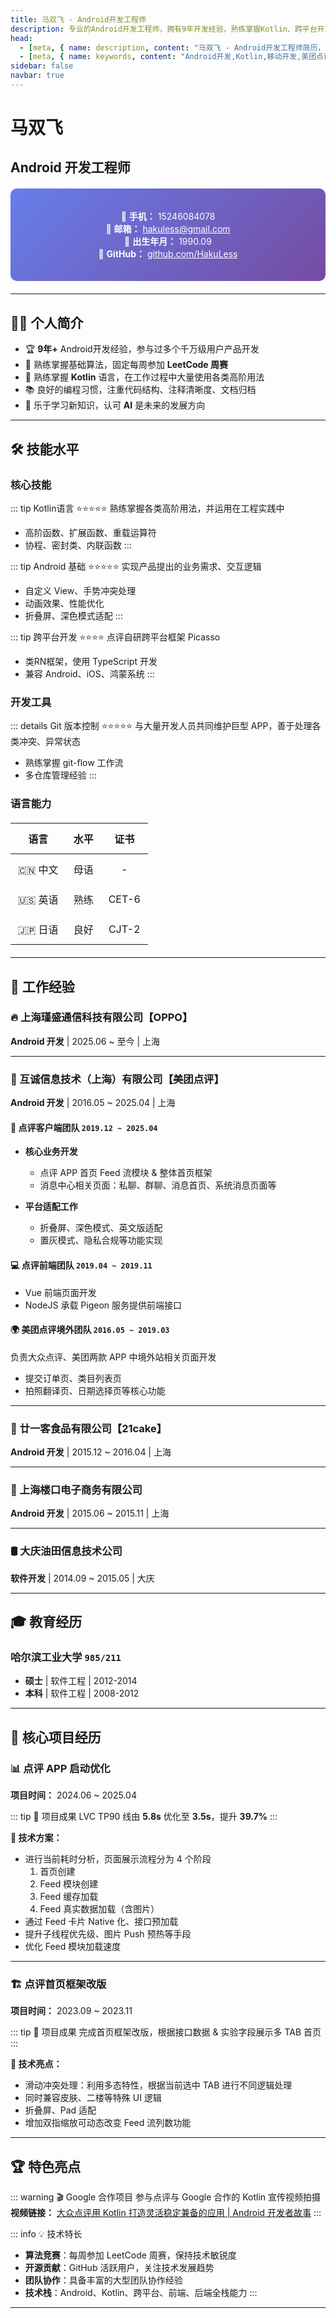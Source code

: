 ```yaml
---
title: 马双飞 - Android开发工程师
description: 专业的Android开发工程师，拥有9年开发经验，熟练掌握Kotlin、跨平台开发等技术
head:
  - [meta, { name: description, content: "马双飞 - Android开发工程师简历，9年开发经验，美团点评核心开发者" }]
  - [meta, { name: keywords, content: "Android开发,Kotlin,移动开发,美团点评,简历" }]
sidebar: false
navbar: true
---
```


# 马双飞
## Android 开发工程师

<div class="contact-info">

📱 **手机：** 15246084078  
📧 **邮箱：** [hakuless@gmail.com](mailto:hakuless@gmail.com)  
🎂 **出生年月：** 1990.09  
🔗 **GitHub：** [github.com/HakuLess](https://github.com/HakuLess)

</div>

---

## 👨‍💻 个人简介

- 🏆 **9年+** Android开发经验，参与过多个千万级用户产品开发
- 🚀 熟练掌握基础算法，固定每周参加 **LeetCode 周赛**
- 💎 熟练掌握 **Kotlin** 语言，在工作过程中大量使用各类高阶用法
- 📚 良好的编程习惯，注重代码结构、注释清晰度、文档归档
- 🤖 乐于学习新知识，认可 **AI** 是未来的发展方向

---

## 🛠️ 技能水平

### 核心技能

::: tip Kotlin语言 ⭐⭐⭐⭐⭐
熟练掌握各类高阶用法，并运用在工程实践中
- 高阶函数、扩展函数、重载运算符
- 协程、密封类、内联函数
:::

::: tip Android 基础 ⭐⭐⭐⭐⭐
实现产品提出的业务需求、交互逻辑
- 自定义 View、手势冲突处理
- 动画效果、性能优化
- 折叠屏、深色模式适配
:::

::: tip 跨平台开发 ⭐⭐⭐⭐
点评自研跨平台框架 Picasso
- 类RN框架，使用 TypeScript 开发
- 兼容 Android、iOS、鸿蒙系统
:::

### 开发工具

::: details Git 版本控制 ⭐⭐⭐⭐⭐
与大量开发人员共同维护巨型 APP，善于处理各类冲突、异常状态
- 熟练掌握 git-flow 工作流
- 多仓库管理经验
:::

### 语言能力

| 语言 | 水平 | 证书 |
|------|------|------|
| 🇨🇳 中文 | 母语 | - |
| 🇺🇸 英语 | 熟练 | CET-6 |
| 🇯🇵 日语 | 良好 | CJT-2 |

---

## 💼 工作经验

### 🔥 上海瑾盛通信科技有限公司【OPPO】
**Android 开发** | 2025.06 ~ 至今 | 上海

---

### 🚀 互诚信息技术（上海）有限公司【美团点评】
**Android 开发** | 2016.05 ~ 2025.04 | 上海

#### 📱 点评客户端团队 `2019.12 ~ 2025.04`
- **核心业务开发**
  - 点评 APP 首页 Feed 流模块 & 整体首页框架
  - 消息中心相关页面：私聊、群聊、消息首页、系统消息页面等
  
- **平台适配工作**
  - 折叠屏、深色模式、英文版适配
  - 置灰模式、隐私合规等功能实现

#### 💻 点评前端团队 `2019.04 ~ 2019.11`
- Vue 前端页面开发
- NodeJS 承载 Pigeon 服务提供前端接口

#### 🌍 美团点评境外团队 `2016.05 ~ 2019.03`
负责大众点评、美团两款 APP 中境外站相关页面开发
- 提交订单页、类目列表页
- 拍照翻译页、日期选择页等核心功能

---

### 🍰 廿一客食品有限公司【21cake】
**Android 开发** | 2015.12 ~ 2016.04 | 上海

---

### 🏢 上海楼口电子商务有限公司
**Android 开发** | 2015.06 ~ 2015.11 | 上海

---

### 🛢️ 大庆油田信息技术公司
**软件开发** | 2014.09 ~ 2015.05 | 大庆

---

## 🎓 教育经历

### 哈尔滨工业大学 `985/211`
- **硕士** | 软件工程 | 2012-2014
- **本科** | 软件工程 | 2008-2012

---

## 🚀 核心项目经历

### 📊 点评 APP 启动优化
**项目时间：** 2024.06 ~ 2025.04

::: tip 🎯 项目成果
LVC TP90 线由 **5.8s** 优化至 **3.5s**，提升 **39.7%**
:::

**🔧 技术方案：**
- 进行当前耗时分析，页面展示流程分为 4 个阶段
  1. 首页创建
  2. Feed 模块创建  
  3. Feed 缓存加载
  4. Feed 真实数据加载（含图片）
- 通过 Feed 卡片 Native 化、接口预加载
- 提升子线程优先级、图片 Push 预热等手段
- 优化 Feed 模块加载速度

---

### 🏗️ 点评首页框架改版
**项目时间：** 2023.09 ~ 2023.11

::: tip 🎯 项目成果
完成首页框架改版，根据接口数据 & 实验字段展示多 TAB 首页
:::

**🔧 技术亮点：**
- 滑动冲突处理：利用多态特性，根据当前选中 TAB 进行不同逻辑处理
- 同时兼容皮肤、二楼等特殊 UI 逻辑
- 折叠屏、Pad 适配
- 增加双指缩放可动态改变 Feed 流列数功能

---

## 🏆 特色亮点

::: warning 🎬 Google 合作项目
参与点评与 Google 合作的 Kotlin 宣传视频拍摄  
**视频链接：** [大众点评用 Kotlin 打造灵活稳定兼备的应用 | Android 开发者故事](https://www.bilibili.com/video/BV1xx411c7mu)
:::

::: info 💡 技术特长
- **算法竞赛**：每周参加 LeetCode 周赛，保持技术敏锐度
- **开源贡献**：GitHub 活跃用户，关注技术发展趋势
- **团队协作**：具备丰富的大型团队协作经验
- **技术栈**：Android、Kotlin、跨平台、前端、后端全栈能力
:::

---

<style>
.contact-info {
  background: linear-gradient(135deg, #667eea 0%, #764ba2 100%);
  color: white;
  padding: 20px;
  border-radius: 10px;
  margin: 20px 0;
  text-align: center;
}

.contact-info a {
  color: #fff !important;
  text-decoration: underline;
}

.theme-default-content:not(.custom) > h2 {
  border-top: 2px solid #3eaf7c;
  padding-top: 20px;
  margin-top: 40px;
}

.theme-default-content:not(.custom) > h3 {
  color: #2c3e50;
  border-left: 4px solid #3eaf7c;
  padding-left: 15px;
}

table {
  margin: 20px 0;
}

table th, table td {
  text-align: center;
  padding: 12px;
}

.tip, .warning, .info {
  margin: 15px 0;
}
</style>